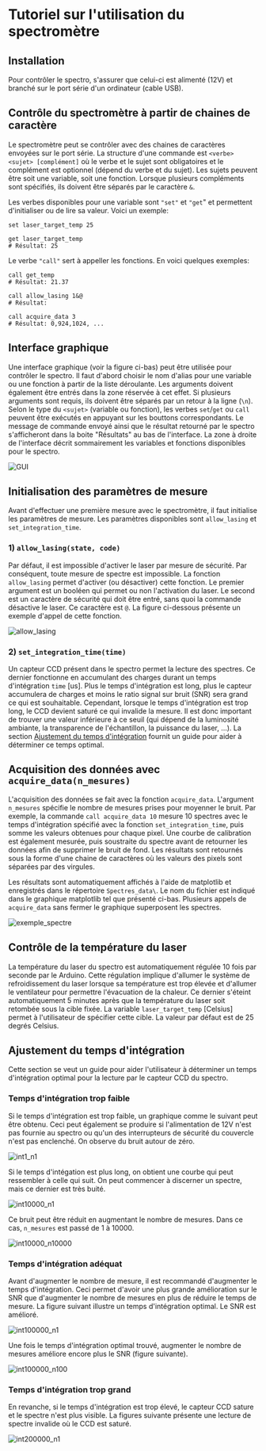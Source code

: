 # Tutoriel sur l'utilisation du spectromètre


## Installation
Pour contrôler le spectro, s'assurer que celui-ci est alimenté (12V) et branché sur le port série d'un ordinateur (cable USB).


## Contrôle du spectromètre à partir de chaines de caractère
Le spectromètre peut se contrôler avec des chaines de caractères envoyées sur le port série.
La structure d'une commande est `<verbe> <sujet> [complément]` où le verbe et le sujet sont obligatoires et le complément est optionnel (dépend du verbe et du sujet).
Les sujets peuvent être soit une variable, soit une fonction.
Lorsque plusieurs compléments sont spécifiés, ils doivent être séparés par le caractère `&`.

Les verbes disponibles pour une variable sont `"set"` et `"get`" et permettent d'initialiser ou de lire sa valeur.
Voici un exemple:
```
set laser_target_temp 25

get laser_target_temp
# Résultat: 25
```

Le verbe `"call"` sert à appeller les fonctions.
En voici quelques exemples:
```
call get_temp
# Résultat: 21.37

call allow_lasing 1&@
# Résultat:

call acquire_data 3
# Résultat: 0,924,1024, ...
```


## Interface graphique
Une interface graphique (voir la figure ci-bas) peut être utilisée pour contrôler le spectro.
Il faut d'abord choisir le nom d'alias pour une variable ou une fonction à partir de la liste déroulante.
Les arguments doivent également être entrés dans la zone réservée à cet effet.
Si plusieurs arguments sont requis, ils doivent être séparés par un retour à la ligne (`\n`).
Selon le type du `<sujet>` (variable ou fonction), les verbes `set`/`get` ou `call` peuvent être exécutés en appuyant sur les bouttons correspondants.
Le message de commande envoyé ainsi que le résultat retourné par le spectro s'afficheront dans la boite "Résultats" au bas de l'interface.
La zone à droite de l'interface décrit sommairement les variables et fonctions disponibles pour le spectro.

![GUI](gui.png "GUI")


## Initialisation des paramètres de mesure
Avant d'effectuer une première mesure avec le spectromètre, il faut initialise les paramètres de mesure.
Les paramètres disponibles sont `allow_lasing` et `set_integration_time`.


### 1) `allow_lasing(state, code)`
Par défaut, il est impossible d'activer le laser par mesure de sécurité.
Par conséquent, toute mesure de spectre est impossible.
La fonction `allow_lasing` permet d'activer (ou désactiver) cette fonction.
Le premier argument est un booléen qui permet ou non l'activation du laser.
Le second est un caractère de sécurité qui doit être entré, sans quoi la commande désactive le laser.
Ce caractère est `@`.
La figure ci-dessous présente un exemple d'appel de cette fonction.

![allow_lasing](allow_lasing.png "allow_lasing")


### 2) `set_integration_time(time)`
Un capteur CCD présent dans le spectro permet la lecture des spectres.
Ce dernier fonctionne en accumulant des charges durant un temps d'intégration `time` [us].
Plus le temps d'intégration est long, plus le capteur accumulera de charges et moins le ratio signal sur bruit (SNR) sera grand ce qui est souhaitable.
Cependant, lorsque le temps d'intégration est trop long, le CCD devient saturé ce qui invalide la mesure.
Il est donc important de trouver une valeur inférieure à ce seuil (qui dépend de la luminosité ambiante, la transparence de l'échantillon, la puissance du laser, ...).
La section [Ajustement du temps d'intégration](#ajustement-du-temps-dintégration) fournit un guide pour aider à déterminer ce temps optimal.


## Acquisition des données avec `acquire_data(n_mesures)`
L'acquisition des données se fait avec la fonction `acquire_data`.
L'argument `n_mesures` spécifie le nombre de mesures prises pour moyenner le bruit.
Par exemple, la commande `call acquire_data 10` mesure 10 spectres avec le temps d'intégration spécifié avec la fonction `set_integration_time`, puis somme les valeurs obtenues pour chaque pixel.
Une courbe de calibration est également mesurée, puis soustraite du spectre avant de retourner les données afin de supprimer le bruit de fond.
Les résultats sont retournés sous la forme d'une chaine de caractères où les valeurs des pixels sont séparées par des virgules.

Les résultats sont automatiquement affichés à l'aide de matplotlib et enregistrés dans le répertoire `Spectres_data\`.
Le nom du fichier est indiqué dans le graphique matplotlib tel que présenté ci-bas.
Plusieurs appels de `acquire_data` sans fermer le graphique superposent les spectres.

![exemple_spectre](spectre.png "exemple spectre")


## Contrôle de la température du laser
La température du laser du spectro est automatiquement régulée 10 fois par seconde par le Arduino.
Cette régulation implique d'allumer le système de refroidissement du laser lorsque sa température est trop élevée et d'allumer le ventilateur pour permettre l'évacuation de la chaleur.
Ce dernier s'éteint automatiquement 5 minutes après que la température du laser soit retombée sous la cible fixée.
La variable `laser_target_temp` [Celsius] permet à l'utilisateur de spécifier cette cible.
La valeur par défaut est de 25 degrés Celsius.


## Ajustement du temps d'intégration
Cette section se veut un guide pour aider l'utilisateur à déterminer un temps d'intégration optimal pour la lecture par le capteur CCD du spectro.


### Temps d'intégration trop faible
Si le temps d'intégration est trop faible, un graphique comme le suivant peut être obtenu.
Ceci peut également se produire si l'alimentation de 12V n'est pas fournie au spectro ou qu'un des interrupteurs de sécurité du couvercle n'est pas enclenché.
On observe du bruit autour de zéro.

![int1_n1](debugging/int1_n1.png "int1_n1")

Si le temps d'intégation est plus long, on obtient une courbe qui peut ressembler à celle qui suit.
On peut commencer à discerner un spectre, mais ce dernier est très buité.

![int10000_n1](debugging/int10000_n1.png "int10000_n1")

Ce bruit peut être réduit en augmentant le nombre de mesures.
Dans ce cas, `n_mesures` est passé de 1 à 10000.

![int10000_n10000](debugging/int10000_n10000.png "int10000_n10000")


### Temps d'intégration adéquat
Avant d'augmenter le nombre de mesure, il est recommandé d'augmenter le temps d'intégration.
Ceci permet d'avoir une plus grande amélioration sur le SNR que d'augmenter le nombre de mesures en plus de réduire le temps de mesure.
La figure suivant illustre un temps d'intégration optimal.
Le SNR est amélioré.

![int100000_n1](debugging/int100000_n1.png "int100000_n1")

Une fois le temps d'intégration optimal trouvé, augmenter le nombre de mesures améliore encore plus le SNR (figure suivante).

![int100000_n100](debugging/int100000_n100.png "int100000_n100")


### Temps d'intégration trop grand
En revanche, si le temps d'intégration est trop élevé, le capteur CCD sature et le spectre n'est plus visible.
La figures suivante présente une lecture de spectre invalide où le CCD est saturé.

![int200000_n1](debugging/int200000_n1.png "int100000_n1")

